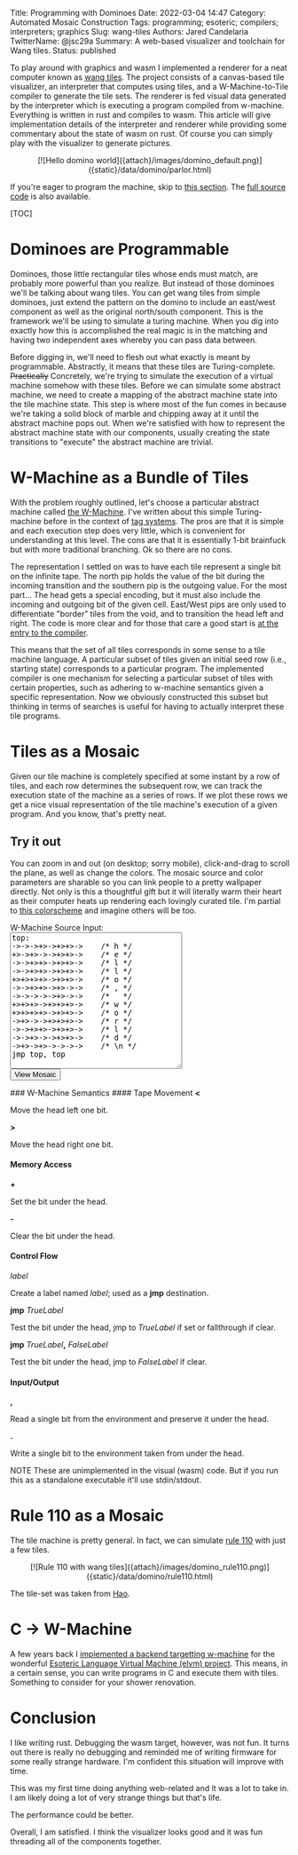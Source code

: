 Title: Programming with Dominoes
Date: 2022-03-04 14:47
Category: Automated Mosaic Construction
Tags: programming; esoteric; compilers; interpreters; graphics
Slug: wang-tiles
Authors: Jared Candelaria
TwitterName: @jsc29a
Summary: A web-based visualizer and toolchain for Wang tiles.
Status: published

To play around with graphics and wasm I implemented a renderer for a neat computer known as [wang tiles](https://en.wikipedia.org/wiki/Wang_tile). The project consists of a canvas-based tile visualizer, an interpreter that computes using tiles, and a W-Machine-to-Tile compiler to generate the tile sets. The renderer is fed visual data generated by the interpreter which is executing a program compiled from w-machine. Everything is written in rust and compiles to wasm. This article will give implementation details of the interpreter and renderer while providing some commentary about the state of wasm on rust. Of course you can simply play with the visualizer to generate pictures.

<center>
[![Hello domino world]({attach}/images/domino_default.png)]({static}/data/domino/parlor.html)
</center>

If you're eager to program the machine, skip to [this section](#try-it-out). The [full source code](https://github.com/jcande/bones/) is also available.

[TOC]

# Dominoes are Programmable
Dominoes, those little rectangular tiles whose ends must match, are probably more powerful than you realize. But instead of those dominoes we'll be talking about wang tiles. You can get wang tiles from simple dominoes, just extend the pattern on the domino to include an east/west component as well as the original north/south component. This is the framework we'll be using to simulate a turing machine. When you dig into exactly how this is accomplished the real magic is in the matching and having two independent axes whereby you can pass data between.

Before digging in, we'll need to flesh out what exactly is meant by programmable. Abstractly, it means that these tiles are Turing-complete. <s>Practically</s> Concretely, we're trying to simulate the execution of a virtual machine somehow with these tiles. Before we can simulate some abstract machine, we need to create a mapping of the abstract machine state into the tile machine state. This step is where most of the fun comes in because we're taking a solid block of marble and chipping away at it until the abstract machine pops out. When we're satisfied with how to represent the abstract machine state with our components, usually creating the state transitions to "execute" the abstract machine are trivial.

# W-Machine as a Bundle of Tiles
With the problem roughly outlined, let's choose a particular abstract machine called [the W-Machine](https://en.wikipedia.org/wiki/Wang_B-machine). I've written about this simple Turing-machine before in the context of [tag systems]({filename}/tag.md#b-machines). The pros are that it is simple and each execution step does very little, which is convenient for understanding at this level. The cons are that it is essentially 1-bit brainfuck but with more traditional branching. Ok so there are no cons.

The representation I settled on was to have each tile represent a single bit on the infinite tape. The north pip holds the value of the bit during the incoming transition and the southern pip is the outgoing value. For the most part... The head gets a special encoding, but it must also include the incoming and outgoing bit of the given cell. East/West pips are only used to differentiate "border" tiles from the void, and to transition the head left and right. The code is more clear and for those that care a good start is [at the entry to the compiler](https://github.com/jcande/bones/blob/6e72f39e92a99b8ff60047e19ead446434e892ac/src/tessera.rs#L400).

This means that the set of all tiles corresponds in some sense to a tile machine language. A particular subset of tiles given an initial seed row (i.e., starting state) corresponds to a particular program. The implemented compiler is one mechanism for selecting a particular subset of tiles with certain properties, such as adhering to w-machine semantics given a specific representation. Now we obviously constructed this subset but thinking in terms of searches is useful for having to actually interpret these tile programs.

# Tiles as a Mosaic
Given our tile machine is completely specified at some instant by a row of tiles, and each row determines the subsequent row, we can track the execution state of the machine as a series of rows. If we plot these rows we get a nice visual representation of the tile machine's execution of a given program. And you know, that's pretty neat.

## Try it out
You can zoom in and out (on desktop; sorry mobile), click-and-drag to scroll the plane, as well as change the colors. The mosaic source and color parameters are sharable so you can link people to a pretty wallpaper directly. Not only is this a thoughtful gift but it will literally warm their heart as their computer heats up rendering each lovingly curated tile. I'm partial to [this colorscheme]({static}/data/domino/parlor.html?palette_add=8&palette_mul=8) and imagine others will be too.

<p>
<form target="_blank" action="https://calabi-yau.space/blog/data/domino/parlor.html">
    <label for="source_code">W-Machine Source Input:</label><br />
    <div>
        <textarea name="src" id="source_code" rows="16" cols="36">
top:
->->->+>->+>+>->    /* h */
+>->+>->->+>+>->    /* e */
->->+>+>->+>+>->    /* l */
->->+>+>->+>+>->    /* l */
+>+>+>+>->+>+>->    /* o */
->->+>+>->+>->->    /* , */
->->->->->+>->->    /*   */
+>+>+>->+>+>+>->    /* w */
+>+>+>+>->+>+>->    /* o */
->+>->->+>+>+>->    /* r */
->->+>+>->+>+>->    /* l */
->->+>->->+>+>->    /* d */
->+>->+>->->->->    /* \n */
jmp top, top
        </textarea>
    </div>
    <input type="submit" value="View Mosaic">
</form>
</p>
### W-Machine Semantics
#### Tape Movement
<b>&lt;</b>

Move the head left one bit.

<b>&gt;</b>

Move the head right one bit.

#### Memory Access
<b>+</b>

Set the bit under the head.

<b>-</b>

Clear the bit under the head.

#### Control Flow
<i>label</i>

Create a label named <i>label</i>; used as a <b>jmp</b> destination.

<b>jmp</b> <i>TrueLabel</i>

Test the bit under the head, jmp to <i>TrueLabel</i> if set or fallthrough if clear.

<b>jmp</b> <i>TrueLabel</i><b>,</b> <i>FalseLabel</i>

Test the bit under the head, jmp to <i>FalseLabel</i> if clear.

#### Input/Output
<b>,</b>

Read a single bit from the environment and preserve it under the head.

<b>.</b>

Write a single bit to the environment taken from under the head.

NOTE These are unimplemented in the visual (wasm) code. But if you run this as a standalone executable it'll use stdin/stdout.

# Rule 110 as a Mosaic
The tile machine is pretty general. In fact, we can simulate [rule 110](https://en.wikipedia.org/wiki/Rule_110) with just a few tiles.

<center>
[![Rule 110 with wang tiles]({attach}/images/domino_rule110.png)]({static}/data/domino/rule110.html)
</center>

The tile-set was taken from [Hao](https://esolangs.org/wiki/Hao).


# C -> W-Machine
A few years back I [implemented a backend targetting w-machine](https://github.com/shinh/elvm/blob/master/target/wm.c) for the wonderful [Esoteric Language Virtual Machine (elvm) project](https://github.com/shinh/elvm/). This means, in a certain sense, you can write programs in C and execute them with tiles. Something to consider for your shower renovation.

# Conclusion
I like writing rust. Debugging the wasm target, however, was not fun. It turns out there is really no debugging and reminded me of writing firmware for some really strange hardware. I'm confident this situation will improve with time.

This was my first time doing anything web-related and it was a lot to take in. I am likely doing a lot of very strange things but that's life.

The performance could be better.

Overall, I am satisfied. I think the visualizer looks good and it was fun threading all of the components together.

